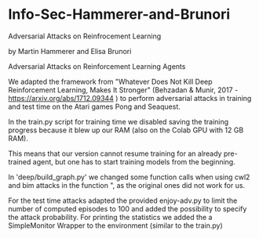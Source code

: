 # Info-Sec-Hammerer-and-Brunori
Adversarial Attacks on Reinfrocement Learning

by Martin Hammerer and Elisa Brunori


Adversarial Attacks on Reinforcement Learning Agents


We adapted the framework from  "Whatever Does Not Kill Deep Reinforcement Learning, Makes It Stronger" (Behzadan & Munir, 2017 - https://arxiv.org/abs/1712.09344 ) to perform adversarial attacks in training and test time on the Atari games Pong and Seaquest.

In the train.py script for training time we disabled saving the training progress because it blew up our RAM (also on the Colab GPU with 12 GB RAM). 

This means that our version cannot resume training for an already pre-trained agent, but one has to start training models from the beginning.

In 'deep/build_graph.py' we changed some function calls when using cwl2 and bim attacks in the function ", as the original ones did not work for us.

For the test time attacks adapted the provided enjoy-adv.py to limit the number of computed episodes to 100 and added the possibility to specify the attack probability. For printing the statistics we added the a SimpleMonitor Wrapper to the environment (similar to the train.py)
